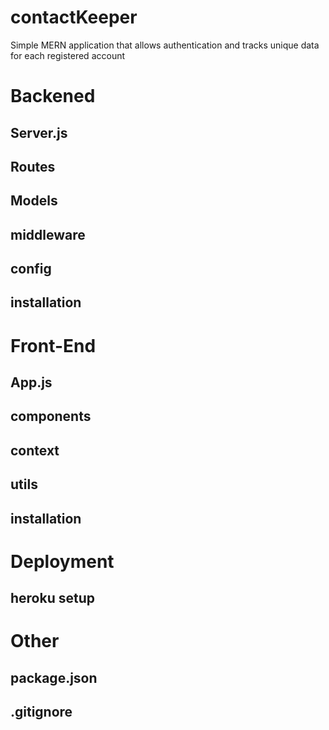 # contactKeeper
Simple MERN application that allows authentication and tracks unique data for each registered account


# Backened
## Server.js
## Routes
## Models
## middleware
## config
## installation

# Front-End
## App.js
## components
## context
## utils
## installation

# Deployment
## heroku setup
# Other
## package.json
## .gitignore
